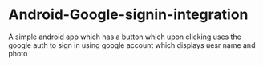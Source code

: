 # Android-Google-signin-integration
A simple android app which has a button which upon clicking uses the google auth to sign in using google account which displays uesr name and photo
